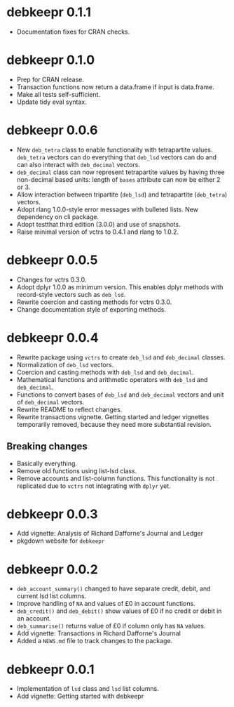 # debkeepr 0.1.1

- Documentation fixes for CRAN checks.

# debkeepr 0.1.0

- Prep for CRAN release.
- Transaction functions now return a data.frame if input is data.frame.
- Make all tests self-sufficient.
- Update tidy eval syntax.

# debkeepr 0.0.6

- New `deb_tetra` class to enable functionality with tetrapartite values. `deb_tetra` vectors can do everything that `deb_lsd` vectors can do and can also interact with `deb_decimal` vectors.
- `deb_decimal` class can now represent tetrapartite values by having three non-decimal based units: length of `bases` attribute can now be either 2 or 3.
- Allow interaction between tripartite (`deb_lsd`) and tetrapartite (`deb_tetra`) vectors.
- Adopt rlang 1.0.0-style error messages with bulleted lists. New dependency on cli package.
- Adopt testthat third edition (3.0.0) and use of snapshots.
- Raise minimal version of vctrs to 0.4.1 and rlang to 1.0.2.

# debkeepr 0.0.5

- Changes for vctrs 0.3.0.
- Adopt dplyr 1.0.0 as minimum version. This enables dplyr methods with record-style vectors such as `deb_lsd`.
- Rewrite coercion and casting methods for vctrs 0.3.0.
- Change documentation style of exporting methods.

# debkeepr 0.0.4

- Rewrite package using `vctrs` to create `deb_lsd` and `deb_decimal` classes.
- Normalization of `deb_lsd` vectors.
- Coercion and casting methods with `deb_lsd` and `deb_decimal`.
- Mathematical functions and arithmetic operators with `deb_lsd` and `deb_decimal`.
- Functions to convert bases of `deb_lsd` and `deb_decimal` vectors and unit of `deb_decimal` vectors.
- Rewrite README to reflect changes.
- Rewrite transactions vignette. Getting started and ledger vignettes temporarily removed, because they need more substantial revision.

## Breaking changes

- Basically everything.
- Remove old functions using list-lsd class.
- Remove accounts and list-column functions. This functionality is not replicated due to `vctrs` not integrating with `dplyr` yet.

# debkeepr 0.0.3

- Add vignette: Analysis of Richard Dafforne's Journal and Ledger
- pkgdown website for `debkeepr`

# debkeepr 0.0.2

- `deb_account_summary()` changed to have separate credit, debit, and current lsd list columns.
- Improve handling of `NA` and values of £0 in account functions.
- `deb_credit()` and `deb_debit()` show values of £0 if no credit or debit in an account.
- `deb_summarise()` returns value of £0 if column only has `NA` values.
- Add vignette: Transactions in Richard Dafforne's Journal
- Added a `NEWS.md` file to track changes to the package.

# debkeepr 0.0.1

- Implementation of `lsd` class and `lsd` list columns.
- Add vignette: Getting started with debkeepr
